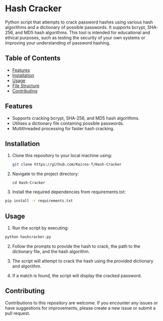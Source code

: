 # Hash Cracker

Python script that attempts to crack password hashes using various hash algorithms and a dictionary of possible passwords. It supports bcrypt, SHA-256, and MD5 hash algorithms. This tool is intended for educational and ethical purposes, such as testing the security of your own systems or improving your understanding of password hashing.

## Table of Contents

- [Features](#features)
- [Installation](#installation)
- [Usage](#usage)
- [File Structure](#file-structure)
- [Contributing](#contributing)

## Features

- Supports cracking bcrypt, SHA-256, and MD5 hash algorithms.
- Utilises a dictionary file containing possible passwords.
- Multithreaded processing for faster hash cracking.

## Installation

1. Clone this repository to your local machine using:

   ```bash
   git clone https://github.com/Kairos-T/Hash-Cracker
   ```

2. Navigate to the project directory:
    ```
    cd Hash-Cracker

    ```

3. Install the required dependencies from requirements.txt:

```bash
pip install -r requirements.txt
```

## Usage
1. Run the script by executing:

``` bash
python hashcracker.py
```

2. Follow the prompts to provide the hash to crack, the path to the dictionary file, and the hash algorithm.

3. The script will attempt to crack the hash using the provided dictionary and algorithm.

4. If a match is found, the script will display the cracked password.

## Contributing
Contributions to this repository are welcome. If you encounter any issues or have suggestions for improvements, please create a new issue or submit a pull request.
